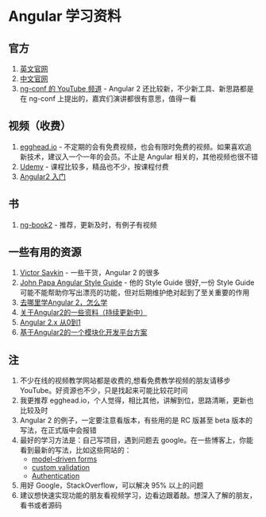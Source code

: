 # Angular 学习资料

## 官方

1. [英文官网](angular.io)
2. [中文官网](angular.cn)
3. [ng-conf 的 YouTube 频道](https://www.youtube.com/user/ngconfvideos) - Angular 2 还比较新，不少新工具、新思路都是在 ng-conf 上提出的，嘉宾们演讲都很有意思，值得一看

## 视频（收费）

1. [egghead.io](egghead.io) - 不定期的会有免费视频，也会有限时免费的视频。如果喜欢追新技术，建议入一个一年的会员。不止是 Angular 相关的，其他视频也很不错
2. [Udemy](udemy.com) - 课程比较多，精品也不少，按课程付费
3. [Angular2 入门](http://www.hubwiz.com/course/5599d367a164dd0d75929c76/)

## 书

1. [ng-book2](ng-book.com/2) - 推荐，更新及时，有例子有视频

## 一些有用的资源

1. [Victor Savkin](https://vsavkin.com/@vsavkin) - 一些干货，Angular 2 的很多
1. [John Papa Angular Style Guide](https://github.com/johnpapa/angular-styleguide) - 他的 Style Guide 很好,一份 Style Guide 可能不能帮助你写出漂亮的功能，但对后期维护绝对起到了至关重要的作用
1. [去哪里学Angular 2，怎么学](https://www.delivoper.com/t/angular-2/32)
1. [关于Angular2的一些资料（持续更新中）](https://segmentfault.com/a/1190000003761054)
1. [Angular 2.x 从0到1](https://github.com/wpcfan/awesome-tutorials/tree/master/angular2/ng2-tut)
1. [基于Angular2的一个模块化开发平台方案](https://github.com/hstarorg/ng2-modular-platform)


## 注

1. 不少在线的视频教学网站都是收费的,想看免费教学视频的朋友请移步 YouTube。好资源也不少，只是找起来可能比较花时间
1. 我更推荐 egghead.io，个人觉得，相比其他，讲解到位，思路清晰，更新也比较及时
1. Angular 2 的例子，一定要注意看版本，有些用的是 RC 版甚至 beta 版本的写法，在正式版中会报错
1. 最好的学习方法是：自己写项目，遇到问题去 google。在一些博客上，你能看到最新的写法，比如这些网站的：
    - [model-driven forms](http://blog.thoughtram.io/angular/2016/06/22/model-driven-forms-in-angular-2.html)
    - [custom validation](https://scotch.io/tutorials/how-to-implement-a-custom-validator-directive-confirm-password-in-angular-2)
    - [Authentication](https://medium.com/@blacksonic86/authentication-in-angular-2-958052c64492#.18w4eywho)
1. 用好 Google，StackOverflow，可以解决 95% 以上的问题
1. 建议想快速实现功能的朋友看视频学习，边看边跟着敲。想深入了解的朋友，看书或者源码